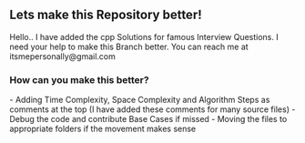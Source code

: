 

<h2> Lets make this Repository better! </h2>
Hello.. I have added the cpp Solutions for famous Interview Questions.
I need your help to make this Branch better.
You can reach me at itsmepersonally@gmail.com


<h3> How can you make this better? </h3>
- Adding Time Complexity, Space Complexity and Algorithm Steps as comments at the top (I have added these comments for many source files)
- Debug the code and contribute Base Cases if missed
- Moving the files to appropriate folders if the movement makes sense




